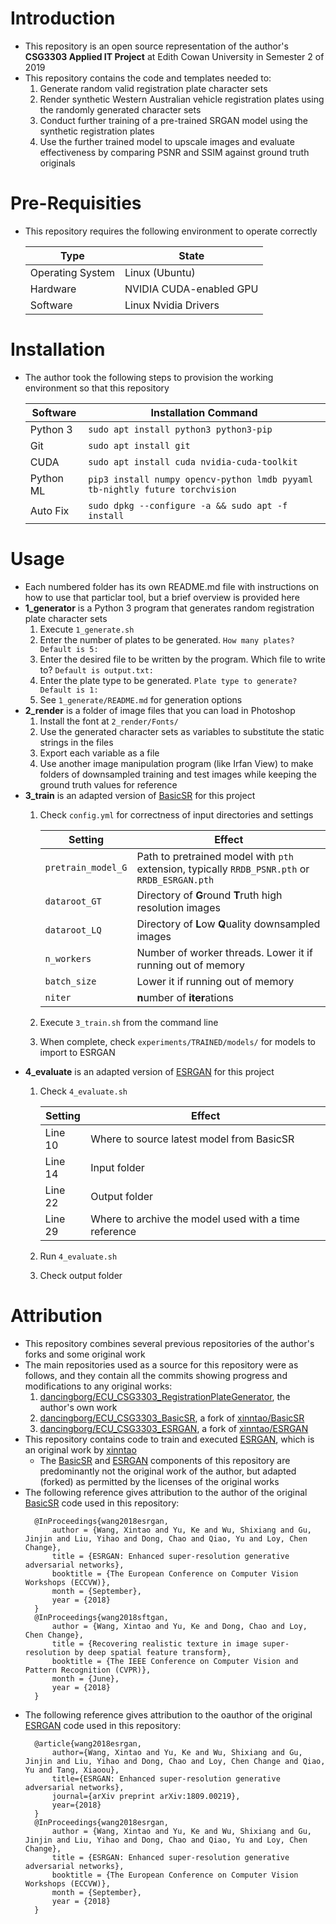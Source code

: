 # Introduction
- This repository is an open source representation of the author's **CSG3303 Applied IT Project** at Edith Cowan University in Semester 2 of 2019
- This repository contains the code and templates needed to:
  1. Generate random valid registration plate character sets
  2. Render synthetic Western Australian vehicle registration plates using the randomly generated character sets
  3. Conduct further training of a pre-trained SRGAN model using the synthetic registration plates
  4. Use the further trained model to upscale images and evaluate effectiveness by comparing PSNR and SSIM against ground truth originals

# Pre-Requisities
- This repository requires the following environment to operate correctly

  | Type             | State                   |
  | ---              | ---                     |
  | Operating System | Linux (Ubuntu)          |
  | Hardware         | NVIDIA CUDA-enabled GPU |
  | Software         | Linux Nvidia Drivers    |

# Installation
- The author took the following steps to provision the working environment so that this repository

  | Software  | Installation Command                                                         |
  | ---       | ---                                                                          |
  | Python 3  | `sudo apt install python3 python3-pip`                                       |
  | Git       | `sudo apt install git`                                                       |
  | CUDA      | `sudo apt install cuda nvidia-cuda-toolkit`                                  |
  | Python ML | `pip3 install numpy opencv-python lmdb pyyaml tb-nightly future torchvision` |
  | Auto Fix  | `sudo dpkg --configure -a && sudo apt -f install`                            |


# Usage
- Each numbered folder has its own README.md file with instructions on how to use that particlar tool, but a brief overview is provided here
- **1_generator** is a Python 3 program that generates random registration plate character sets
  1. Execute `1_generate.sh`
  2. Enter the number of plates to be generated. `How many plates? Default is 5:`
  3. Enter the desired file to be written by the program. Which file to write to? `Default is output.txt:`
  4. Enter the plate type to be generated. `Plate type to generate? Default is 1:`
  5. See `1_generate/README.md` for generation options
- **2_render** is a folder of image files that you can load in Photoshop
  1. Install the font at `2_render/Fonts/`
  2. Use the generated character sets as variables to substitute the static strings in the files
  3. Export each variable as a file
  4. Use another image manipulation program (like Irfan View) to make folders of downsampled training and test images while keeping the ground truth values for reference
- **3_train** is an adapted version of [BasicSR](https://github.com/xinntao/BasicSR) for this project
  1. Check `config.yml` for correctness of input directories and settings
  
      | Setting            | Effect                                                                                        |
      | ---                |  ---                                                                                          |
      | `pretrain_model_G` | Path to pretrained model with `pth` extension, typically `RRDB_PSNR.pth` or `RRDB_ESRGAN.pth` |     
      | `dataroot_GT`      | Directory of **G**round **T**ruth high resolution images                                      |
      | `dataroot_LQ`      | Directory of **L**ow **Q**uality downsampled images                                           |
      | `n_workers`        | Number of worker threads. Lower it if running out of memory                                   |
      | `batch_size`       | Lower it if running out of memory                                                             |
      | `niter`            | **n**umber of **iter**ations                                                                  |
  2. Execute `3_train.sh` from the command line
  3. When complete, check `experiments/TRAINED/models/` for models to import to ESRGAN
- **4_evaluate** is an adapted version of [ESRGAN](https://github.com/xinntao/ESRGAN) for this project
  1. Check `4_evaluate.sh`
  
      | Setting            | Effect                                                |
      | ---                | ---                                                   |
      | Line 10            | Where to source latest model from BasicSR             |
      | Line 14            | Input folder                                          |
      | Line 22            | Output folder                                         |
      | Line 29            | Where to archive the model used with a time reference |
  2. Run `4_evaluate.sh`
  3. Check output folder

# Attribution
- This repository combines several previous repositories of the author's forks and some original work
- The main repositories used as a source for this repository were as follows, and they contain all the commits showing progress and modifications to any original works:
  1. [dancingborg/ECU_CSG3303_RegistrationPlateGenerator](https://github.com/dancingborg/ECU_CSG3303_RegistrationPlateGenerator), the author's own work
  2. [dancingborg/ECU_CSG3303_BasicSR](https://github.com/dancingborg/ECU_CSG3303_BasicSR), a fork of [xinntao/BasicSR](https://github.com/xinntao/BasicSR)
  3. [dancingborg/ECU_CSG3303_ESRGAN](https://github.com/dancingborg/ECU_CSG3303_ESRGAN), a fork of [xinntao/ESRGAN](https://github.com/xinntao/ESRGAN)
- This repository contains code to train and executed [ESRGAN](https://github.com/xinntao/ESRGAN), which is an original work by [xinntao](https://github.com/xinntao)
  - The [BasicSR](https://github.com/xinntao/BasicSR) and [ESRGAN](https://github.com/xinntao/ESRGAN) components of this repository are predominantly not the original work of the author, but adapted (forked) as permitted by the licenses of the original works
- The following reference gives attribution to the author of the original [BasicSR](https://github.com/xinntao/BasicSR) code used in this repository:
  ```
    @InProceedings{wang2018esrgan,
        author = {Wang, Xintao and Yu, Ke and Wu, Shixiang and Gu, Jinjin and Liu, Yihao and Dong, Chao and Qiao, Yu and Loy, Chen Change},
        title = {ESRGAN: Enhanced super-resolution generative adversarial networks},
        booktitle = {The European Conference on Computer Vision Workshops (ECCVW)},
        month = {September},
        year = {2018}
    }
    @InProceedings{wang2018sftgan,
        author = {Wang, Xintao and Yu, Ke and Dong, Chao and Loy, Chen Change},
        title = {Recovering realistic texture in image super-resolution by deep spatial feature transform},
        booktitle = {The IEEE Conference on Computer Vision and Pattern Recognition (CVPR)},
        month = {June},
        year = {2018}
    }
  ```
- The following reference gives attribution to the oauthor of the original [ESRGAN](https://github.com/xinntao/ESRGAN) code used in this repository:
  ```
    @article{wang2018esrgan,
        author={Wang, Xintao and Yu, Ke and Wu, Shixiang and Gu, Jinjin and Liu, Yihao and Dong, Chao and Loy, Chen Change and Qiao, Yu and Tang, Xiaoou},
        title={ESRGAN: Enhanced super-resolution generative adversarial networks},
        journal={arXiv preprint arXiv:1809.00219},
        year={2018}
    }   
    @InProceedings{wang2018esrgan,
        author = {Wang, Xintao and Yu, Ke and Wu, Shixiang and Gu, Jinjin and Liu, Yihao and Dong, Chao and Qiao, Yu and Loy, Chen Change},
        title = {ESRGAN: Enhanced super-resolution generative adversarial networks},
        booktitle = {The European Conference on Computer Vision Workshops (ECCVW)},
        month = {September},
        year = {2018}
    }
  ```
